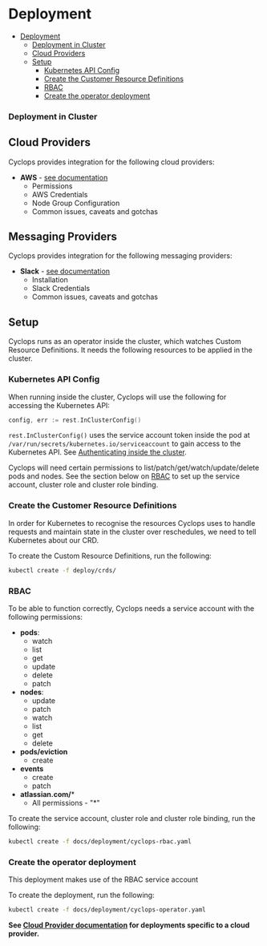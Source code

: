 # Deployment

- [Deployment](#deployment)
    - [Deployment in Cluster](#deployment-in-cluster)
  - [Cloud Providers<a name="cloud-provider"></a>](#cloud-providersa-name%22cloud-provider%22a)
  - [Setup](#setup)
    - [Kubernetes API Config](#kubernetes-api-config)
    - [Create the Customer Resource Definitions](#create-the-customer-resource-definitions)
    - [RBAC<a name="rbac"></a>](#rbaca-name%22rbac%22a)
    - [Create the operator deployment](#create-the-operator-deployment)

### Deployment in Cluster

## Cloud Providers<a name="cloud-provider"></a>

Cyclops provides integration for the following cloud providers:

- **AWS** - [see documentation](./cloud-providers/aws/README.md)
  - Permissions
  - AWS Credentials
  - Node Group Configuration
  - Common issues, caveats and gotchas

## Messaging Providers<a name="messaging-provider"></a>

Cyclops provides integration for the following messaging providers:

- **Slack** - [see documentation](./messaging-providers/slack/README.md)
  - Installation
  - Slack Credentials
  - Common issues, caveats and gotchas

## Setup

Cyclops runs as an operator inside the cluster, which watches Custom Resource Definitions. It needs the following resources to be applied in the cluster.

### Kubernetes API Config

When running inside the cluster, Cyclops will use the following for accessing the Kubernetes API:

```go
config, err := rest.InClusterConfig()
``` 

`rest.InClusterConfig()` uses the service account token inside the pod at 
`/var/run/secrets/kubernetes.io/serviceaccount` to gain access to the Kubernetes API. See 
[Authenticating inside the cluster](https://github.com/kubernetes/client-go/tree/master/examples/in-cluster-client-configuration).

Cyclops will need certain permissions to list/patch/get/watch/update/delete pods and nodes. See the section below on 
[RBAC](#rbac) to set up the service account, cluster role and cluster role binding.

### Create the Customer Resource Definitions 

In order for Kubernetes to recognise the resources Cyclops uses to handle requests and maintain state in the cluster over reschedules, we need to tell Kubernetes about our CRD.

To create the Custom Resource Definitions, run the following:

```bash
kubectl create -f deploy/crds/
```

### RBAC<a name="rbac"></a>

To be able to function correctly, Cyclops needs a service account with the following permissions:

- **pods**:
  - watch
  - list
  - get
  - update
  - delete
  - patch
- **nodes**: 
  - update
  - patch
  - watch
  - list
  - get
  - delete
- **pods/eviction**
  - create
- **events**
  - create
  - patch
- **atlassian.com/***
  - All permissions - "*"
    
To create the service account, cluster role and cluster role binding, run the following:


```bash
kubectl create -f docs/deployment/cyclops-rbac.yaml
```

### Create the operator deployment

This deployment makes use of the RBAC service account

To create the deployment, run the following:
```bash
kubectl create -f docs/deployment/cyclops-operator.yaml
```

**See [Cloud Provider documentation](#cloud-provider) for deployments specific to a cloud provider.**
